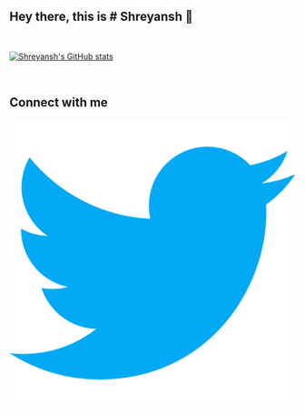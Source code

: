 ## Hey there, this is # Shreyansh 👋

<br/>

[![Shreyansh's GitHub stats](https://github-readme-stats.vercel.app/api?username=Shreyanshdot&show_icons=true)](https://github.com/Shreyanshdot/)

</br>

## Connect with me

[![Twitter](./icons/twitter.png)](https://twitter.com/_shreyansh__)
